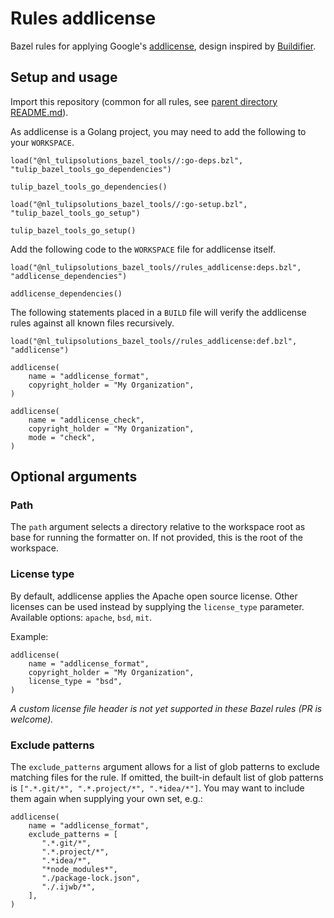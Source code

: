 # Rules addlicense

Bazel rules for applying Google's [addlicense](https://github.com/google/addlicense), design inspired by
[Buildifier](https://github.com/bazelbuild/buildtools/tree/master/buildifier).

## Setup and usage

Import this repository (common for all rules, see [parent directory README.md](../README.md)).

As addlicense is a Golang project, you may need to add the following to your `WORKSPACE`.

    load("@nl_tulipsolutions_bazel_tools//:go-deps.bzl", "tulip_bazel_tools_go_dependencies")

    tulip_bazel_tools_go_dependencies()

    load("@nl_tulipsolutions_bazel_tools//:go-setup.bzl", "tulip_bazel_tools_go_setup")

    tulip_bazel_tools_go_setup()

Add the following code to the `WORKSPACE` file for addlicense itself.

    load("@nl_tulipsolutions_bazel_tools//rules_addlicense:deps.bzl", "addlicense_dependencies")

    addlicense_dependencies()

The following statements placed in a `BUILD` file will verify the addlicense rules against all known files recursively.

    load("@nl_tulipsolutions_bazel_tools//rules_addlicense:def.bzl", "addlicense")

    addlicense(
        name = "addlicense_format",
        copyright_holder = "My Organization",
    )

    addlicense(
        name = "addlicense_check",
        copyright_holder = "My Organization",
        mode = "check",
    )

## Optional arguments

### Path

The `path` argument selects a directory relative to the workspace root as base for running the formatter on.
If not provided, this is the root of the workspace.

### License type

By default, addlicense applies the Apache open source license.
Other licenses can be used instead by supplying the `license_type` parameter.
Available options: `apache`, `bsd`, `mit`.

Example:

    addlicense(
        name = "addlicense_format",
        copyright_holder = "My Organization",
        license_type = "bsd",
    )

*A custom license file header is not yet supported in these Bazel rules (PR is welcome).*

### Exclude patterns

The `exclude_patterns` argument allows for a list of glob patterns to exclude matching files for the rule.
If omitted, the built-in default list of glob patterns is `[".*.git/*", ".*.project/*", ".*idea/*"]`.
You may want to include them again when supplying your own set, e.g.:

    addlicense(
        name = "addlicense_format",
        exclude_patterns = [
           ".*.git/*",
           ".*.project/*",
           ".*idea/*",
           "*node_modules*",
           "./package-lock.json",
           "./.ijwb/*",
        ],
    )
